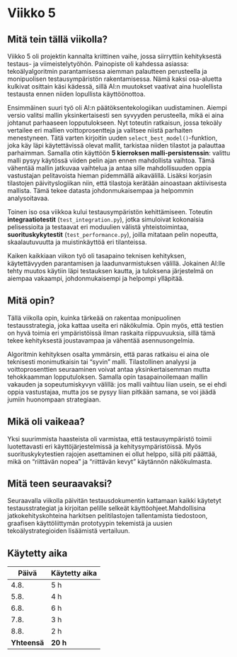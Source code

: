 # Viikko 5 

## Mitä tein tällä viikolla?

Viikko 5 oli projektin kannalta kriittinen vaihe, jossa siirryttiin kehityksestä testaus- ja viimeistelytyöhön. Painopiste oli kahdessa asiassa: tekoälyalgoritmin parantamisessa aiemman palautteen perusteella ja monipuolisen testausympäristön rakentamisessa. Nämä kaksi osa-aluetta kulkivat osittain käsi kädessä, sillä AI:n muutokset vaativat aina huolellista testausta ennen niiden lopullista käyttöönottoa.

Ensimmäinen suuri työ oli AI:n päätöksentekologiikan uudistaminen. Aiempi versio valitsi mallin yksinkertaisesti sen syvyyden perusteella, mikä ei aina johtanut parhaaseen lopputulokseen. Nyt toteutin ratkaisun, jossa tekoäly vertailee eri mallien voittoprosentteja ja valitsee niistä parhaiten menestyneen. Tätä varten kirjoitin uuden `select_best_model()`-funktion, joka käy läpi käytettävissä olevat mallit, tarkistaa niiden tilastot ja palauttaa parhaimman. Samalla otin käyttöön **5 kierroksen malli-persistenssin**: valittu malli pysyy käytössä viiden pelin ajan ennen mahdollista vaihtoa. Tämä vähentää mallin jatkuvaa vaihtelua ja antaa sille mahdollisuuden oppia vastustajan pelitavoista hieman pidemmällä aikavälillä. Lisäksi korjasin tilastojen päivityslogiikan niin, että tilastoja kerätään ainoastaan aktiivisesta mallista. Tämä tekee datasta johdonmukaisempaa ja helpommin analysoitavaa.

Toinen iso osa viikkoa kului testausympäristön kehittämiseen. Toteutin **integraatiotestit** (`test_integration.py`), jotka simuloivat kokonaisia pelisessioita ja testaavat eri moduulien välistä yhteistoimintaa, **suorituskykytestit** (`test_performance.py`), joilla mitataan pelin nopeutta, skaalautuvuutta ja muistinkäyttöä eri tilanteissa. 

Kaiken kaikkiaan viikon työ oli tasapaino teknisen kehityksen, käytettävyyden parantamisen ja laadunvarmistuksen välillä. Jokainen AI:lle tehty muutos käytiin läpi testauksen kautta, ja tuloksena järjestelmä on aiempaa vakaampi, johdonmukaisempi ja helpompi ylläpitää.

## Mitä opin?

Tällä viikolla opin, kuinka tärkeää on rakentaa monipuolinen testausstrategia, joka kattaa useita eri näkökulmia. Opin myös, että testien on hyvä toimia eri ympäristöissä ilman raskaita riippuvuuksia, sillä tämä tekee kehityksestä joustavampaa ja vähentää asennusongelmia.

Algoritmin kehityksen osalta ymmärsin, että paras ratkaisu ei aina ole teknisesti monimutkaisin tai “syvin” malli. Tilastollinen analyysi ja voittoprosenttien seuraaminen voivat antaa yksinkertaisemman mutta tehokkaamman lopputuloksen. Samalla opin tasapainoilemaan mallin vakauden ja sopeutumiskyvyn välillä: jos malli vaihtuu liian usein, se ei ehdi oppia vastustajaa, mutta jos se pysyy liian pitkään samana, se voi jäädä jumiin huonompaan strategiaan.

## Mikä oli vaikeaa?

Yksi suurimmista haasteista oli varmistaa, että testausympäristö toimii luotettavasti eri käyttöjärjestelmissä ja kehitysympäristöissä. Myös suorituskykytestien rajojen asettaminen ei ollut helppo, sillä piti päättää, mikä on “riittävän nopea” ja “riittävän kevyt” käytännön näkökulmasta.

## Mitä teen seuraavaksi?

Seuraavalla viikolla päivitän testausdokumentin kattamaan kaikki käytetyt testausstrategiat ja kirjoitan pelille selkeät käyttöohjeet.Mahdollisina jatkokehityskohteina harkitsen pelitilastojen tallentamista tiedostoon, graafisen käyttöliittymän prototyypin tekemistä ja uusien tekoälystrategioiden lisäämistä vertailuun.

## Käytetty aika

| Päivä | Käytetty aika |
|-------|---------------|
| 4.8.  | 5 h           |
| 5.8.  | 4 h           |
| 6.8.  | 6 h           |
| 7.8.  | 3 h           |
| 8.8.  | 2 h           |
| **Yhteensä** | **20 h** |
